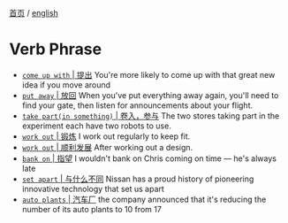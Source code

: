 [首页](https://printjs.github.io/blog) / [english](https://printjs.github.io/blog/docs/english)

# Verb Phrase

- [`come up with` | 提出](https://www.oxfordlearnersdictionaries.com/us/definition/english/come-up-with?q=come+up+with) You're more likely to come up with that great new idea if you move around
- [`put away` | 放回](https://www.oxfordlearnersdictionaries.com/us/definition/english/put-away?q=put+away) When you've put everything away again, you'll need to find your gate, then listen for announcements about your flight.
- [`take part(in something)` | 卷入，参与](https://www.oxfordlearnersdictionaries.com/us/definition/english/part_1#part_idmg_14) The two stores taking part in the experiment each have two robots to use. 
- [`work out` | 锻炼](https://www.oxfordlearnersdictionaries.com/us/definition/english/work-out?q=work+out) I work out regularly to keep fit.
- [`work out` | 顺利发展](https://www.oxfordlearnersdictionaries.com/us/definition/english/work-out?q=work+out) After working out a design.
- [`bank on` | 指望](https://www.oxfordlearnersdictionaries.com/us/definition/english/bank-on?q=bank+on) I wouldn't bank on Chris coming on time — he's always late
- [`set apart` | 与什么不同](https://www.oxfordlearnersdictionaries.com/us/definition/english/set-apart?q=set+apart) Nissan has a proud history of pioneering innovative technology that set us apart
- [`auto plants` | 汽车厂](https://engoo.com/app/daily-news/article/nissan-seeks-boost-with-updated-hybrid-ev-models/kY9aGDr5EfCeZMtBeVeYdg) the company announced that it's reducing the number of its auto plants to 10 from 17